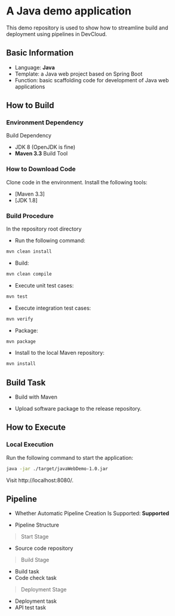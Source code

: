 # A Java demo application

This demo repository is used to show how to streamline build and deployment using pipelines in DevCloud.

## Basic Information

+ Language: **Java**
+ Template: a Java web project based on Spring Boot
+ Function: basic scaffolding code for development of Java web applications

## How to Build

### Environment Dependency

Build Dependency
* JDK 8 (OpenJDK is fine) 
* **Maven 3.3** Build Tool

### How to Download Code

Clone code in the environment.
Install the following tools:
* [Maven 3.3]
* [JDK 1.8]

### Build Procedure

In the repository root directory

* Run the following command:
```bash
mvn clean install
```
* Build:
```bash
mvn clean compile
```
* Execute unit test cases:
```bash
mvn test
```
* Execute integration test cases:
```bash
mvn verify
```

* Package:
```bash
mvn package
```

* Install to the local Maven repository:
```bash
mvn install
```

## Build Task

* Build with Maven

* Upload software package to the release repository.

## How to Execute

### Local Execution

Run the following command to start the application:

```bash
java -jar ./target/javaWebDemo-1.0.jar
```

Visit http://localhost:8080/.


## Pipeline

- Whether Automatic Pipeline Creation Is Supported: **Supported**

- Pipeline Structure

> Start Stage
+ Source code repository

> Build Stage
+ Build task
+ Code check task

> Deployment Stage
+ Deployment task
+ API test task

